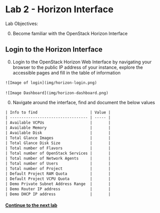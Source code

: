 # Lab 2 - Horizon Interface

  Lab Objectives:

  0. Become familiar with the OpenStack Horizon Interface

## Login to the Horizon Interface

  0. Login to the OpenStack Horizon Web Interface by navigating your browser to the public IP address of your instance, explore the accessible pages and fill in the table of information

    ![Image of login](img/horizon-login.png)
    
    ![Image Dashboard](img/horizon-dashboard.png)


  0. Navigate around the interface, find and document the below values

    | Info to find                       | Value | 
    | ---------------------------------- | ----- |
    | Available VCPUs                    |       |
    | Available Memory                   |       |
    | Available Disk                     |       |
    | Total Glance Images                |       |
    | Total Glance Disk Size             |       |
    | Total number of Flavors            |       |             
    | Total number of OpenStack Services |       |
    | Total number of Network Agents     |       |
    | Total number of Users              |       |
    | Total number of Project            |       |
    | Default Project RAM Quota          |       |
    | Default Project VCPU Quota         |       |
    | Demo Private Subnet Address Range  |       |
    | Demo Router IP address             |       |
    | Demo DHCP IP address               |       |

#### [Continue to the next lab](../lab-03)
